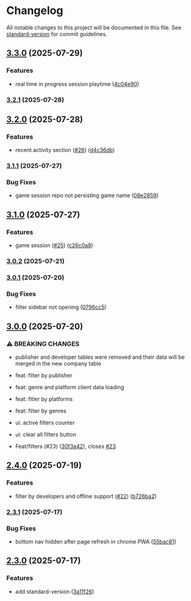 # Changelog

All notable changes to this project will be documented in this file. See [standard-version](https://github.com/conventional-changelog/standard-version) for commit guidelines.

## [3.3.0](https://github.com/jguih/playnite-insights/compare/v3.2.1...v3.3.0) (2025-07-29)


### Features

* real time in progress session playtime ([4c04e90](https://github.com/jguih/playnite-insights/commit/4c04e90008e17e6083fb4cfc20e47381bf2e0066))

### [3.2.1](https://github.com/jguih/playnite-insights/compare/v3.2.0...v3.2.1) (2025-07-28)

## [3.2.0](https://github.com/jguih/playnite-insights/compare/v3.1.1...v3.2.0) (2025-07-28)


### Features

* recent activity section ([#26](https://github.com/jguih/playnite-insights/issues/26)) ([d4c36db](https://github.com/jguih/playnite-insights/commit/d4c36dbd7c25b02391d6cb6a31423606835e485c))

### [3.1.1](https://github.com/jguih/playnite-insights/compare/v3.1.0...v3.1.1) (2025-07-27)


### Bug Fixes

* game session repo not persisting game name ([08e2859](https://github.com/jguih/playnite-insights/commit/08e2859f2273c00de76c077efea9c36304953a28))

## [3.1.0](https://github.com/jguih/playnite-insights/compare/v3.0.2...v3.1.0) (2025-07-27)


### Features

* game session ([#25](https://github.com/jguih/playnite-insights/issues/25)) ([c26c0a8](https://github.com/jguih/playnite-insights/commit/c26c0a80d6d1915741d44e637576ace1297bfc2a))

### [3.0.2](https://github.com/jguih/playnite-insights/compare/v3.0.1...v3.0.2) (2025-07-21)

### [3.0.1](https://github.com/jguih/playnite-insights/compare/v3.0.0...v3.0.1) (2025-07-20)


### Bug Fixes

* filter sidebar not opening ([0796cc5](https://github.com/jguih/playnite-insights/commit/0796cc57d58281dcd173dd1a6178a8e5d57fb1e3))

## [3.0.0](https://github.com/jguih/playnite-insights/compare/v2.4.0...v3.0.0) (2025-07-20)


### ⚠ BREAKING CHANGES

* publisher and developer tables were removed and their data will be merged in the new company table

* feat: filter by publisher

* feat: genre and platform client data loading

* feat: fitler by platforms

* feat: filter by genres

* ui: active filters counter

* ui: clear all filters button

* Feat/filters (#23) ([30f3a42](https://github.com/jguih/playnite-insights/commit/30f3a42ee439ed2186e2ce0e23c19371dfd3e8ff)), closes [#23](https://github.com/jguih/playnite-insights/issues/23)

## [2.4.0](https://github.com/jguih/playnite-insights/compare/v2.3.1...v2.4.0) (2025-07-19)


### Features

* filter by developers and offline support ([#22](https://github.com/jguih/playnite-insights/issues/22)) ([b726ba2](https://github.com/jguih/playnite-insights/commit/b726ba24664118266679d1c65346313096a17eee))

### [2.3.1](https://github.com/jguih/playnite-insights/compare/v2.3.0...v2.3.1) (2025-07-17)


### Bug Fixes

* bottom nav hidden after page refresh in chrome PWA ([55bac81](https://github.com/jguih/playnite-insights/commit/55bac8150611a4415ecb089399415234b72aa504))

## [2.3.0](https://github.com/jguih/playnite-insights/compare/v2.2.0...v2.3.0) (2025-07-17)


### Features

* add standard-version ([3a11f26](https://github.com/jguih/playnite-insights/commit/3a11f268b47a02ad30e11ea985ef761b53916539))
